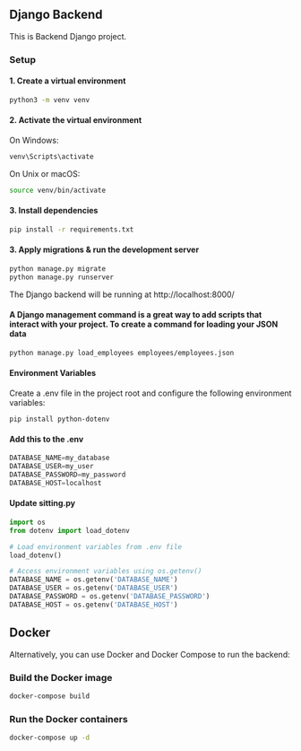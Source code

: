 ## Django Backend

This is Backend Django project.

### Setup

#### 1. Create a virtual environment

```bash
python3 -m venv venv
```

#### 2. Activate the virtual environment

On Windows:

```bash
venv\Scripts\activate
```

On Unix or macOS:

```bash
source venv/bin/activate
```

#### 3. Install dependencies

```bash
pip install -r requirements.txt
```

#### 3. Apply migrations & run the development server

```bash
python manage.py migrate
python manage.py runserver
```

The Django backend will be running at http://localhost:8000/

#### A Django management command is a great way to add scripts that interact with your project. To create a command for loading your JSON data

```bash
python manage.py load_employees employees/employees.json
```

#### Environment Variables

Create a .env file in the project root and configure the following environment variables:

```bach
pip install python-dotenv

```

#### Add this to the .env

```py
DATABASE_NAME=my_database
DATABASE_USER=my_user
DATABASE_PASSWORD=my_password
DATABASE_HOST=localhost
```

#### Update sitting.py

```py
import os
from dotenv import load_dotenv

# Load environment variables from .env file
load_dotenv()

# Access environment variables using os.getenv()
DATABASE_NAME = os.getenv('DATABASE_NAME')
DATABASE_USER = os.getenv('DATABASE_USER')
DATABASE_PASSWORD = os.getenv('DATABASE_PASSWORD')
DATABASE_HOST = os.getenv('DATABASE_HOST')
```

## Docker

Alternatively, you can use Docker and Docker Compose to run the backend:

### Build the Docker image

```bash
docker-compose build
```

### Run the Docker containers

```bash
docker-compose up -d
```
